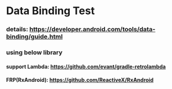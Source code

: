 # Data Binding Test
### details: https://developer.android.com/tools/data-binding/guide.html  ###

### using below library ###
#### support Lambda: https://github.com/evant/gradle-retrolambda ####
#### FRP(RxAndroid): https://github.com/ReactiveX/RxAndroid